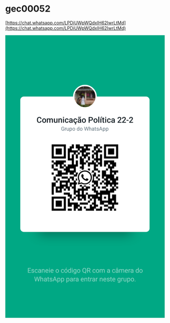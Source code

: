 # gec00052
[https://chat.whatsapp.com/LPDiUWpWQdxIH62IwrLtMd](https://chat.whatsapp.com/LPDiUWpWQdxIH62IwrLtMd)

<img src="./shared_qr_code.png">
